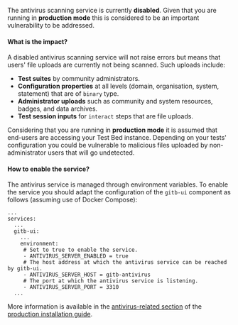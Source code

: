 The antivirus scanning service is currently **disabled**. Given that you are running in **production mode**
this is considered to be an important vulnerability to be addressed. 

#### What is the impact?

A disabled antivirus scanning service will not raise errors but means that users' file uploads are currently not being
scanned. Such uploads include:

* **Test suites** by community administrators.
* **Configuration properties** at all levels (domain, organisation, system, statement) that are of `binary` type.
* **Administrator uploads** such as community and system resources, badges, and data archives.
* **Test session inputs** for `interact` steps that are file uploads. 

Considering that you are running in **production mode** it is assumed that end-users are accessing your Test Bed instance.
Depending on your tests' configuration you could be vulnerable to malicious files uploaded by non-administrator users
that will go undetected.

#### How to enable the service?

The antivirus service is managed through environment variables. To enable the service you should adapt the configuration
of the `gitb-ui` component as follows (assuming use of Docker Compose):

```
...
services:
  ...
  gitb-ui:
    ...
    environment:
     # Set to true to enable the service.
     - ANTIVIRUS_SERVER_ENABLED = true
     # The host address at which the antivirus service can be reached by gitb-ui.
     - ANTIVIRUS_SERVER_HOST = gitb-antivirus
     # The port at which the antivirus service is listening.
     - ANTIVIRUS_SERVER_PORT = 3310
  ...
```

More information is available in the [antivirus-related section](https://www.itb.ec.europa.eu/docs/guides/latest/installingTheTestBedProduction/index.html#antivirus-scanning)
of the [production installation guide](https://www.itb.ec.europa.eu/docs/guides/latest/installingTheTestBedProduction/).